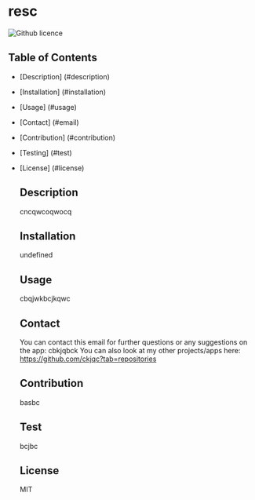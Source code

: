 # resc

  ![Github licence](http://img.shields.io/badge/license-M-blue.svg)

## Table of Contents
* [Description] (#description)
* [Installation] (#installation)
* [Usage] (#usage)
* [Contact] (#email)
* [Contribution] (#contribution)
* [Testing] (#test)
* [License] (#license)

  ## Description
  cncqwcoqwocq

  ## Installation
  undefined

  ## Usage
  cbqjwkbcjkqwc

  ## Contact 
  You can contact this email for further questions or any suggestions on the app: cbkjqbck
  You can also look at my other projects/apps here: https://github.com/ckjqc?tab=repositories

  ## Contribution
  basbc

  ## Test
  bcjbc

  ## License
  MIT

